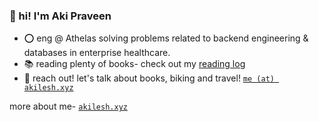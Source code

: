 ### 👋 hi! I'm Aki Praveen

* ⭕ eng @ Athelas solving problems related to backend engineering & databases in enterprise healthcare.
* 📚 reading plenty of books- check out my [reading log]()
* 📧 reach out! let's talk about books, biking and travel! [`me (at) akilesh.xyz`](me@akilesh.xyz)

more about me- [`akilesh.xyz`](https://akilesh.xyz)
